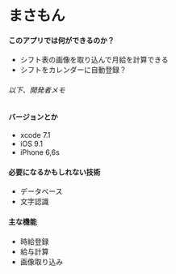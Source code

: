 
# まさもん

#### このアプリでは何ができるのか？
* シフト表の画像を取り込んで月給を計算できる
* シフトをカレンダーに自動登録？

###### 以下、開発者メモ
#### バージョンとか
* xcode 7.1
* iOS 9.1
* iPhone 6,6s


#### 必要になるかもしれない技術
* データベース
* 文字認識

#### 主な機能
* 時給登録
* 給与計算
* 画像取り込み


